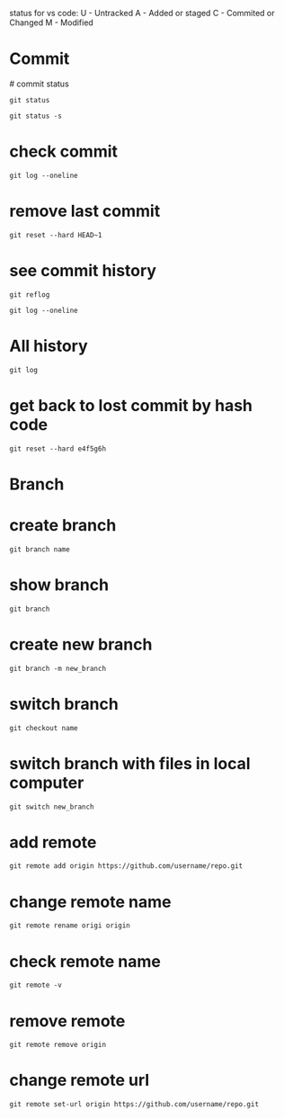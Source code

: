 status for vs code:
U - Untracked
A  - Added or staged
C  - Commited or Changed
M - Modified

<h1>Commit</h1>
# commit status
<p><code>git status</code></p>
<p><code>git status -s</code></p>

#  check commit
<p><code>git log --oneline</code></p>

# remove last commit
<p><code>git reset --hard HEAD~1</code></p>

# see commit history
<p><code>git reflog</code></p>
<p><code>git log --oneline</code></p>

# All history
<p><code>git log</code></p>

# get back to lost commit by hash code
<p><code>git reset --hard e4f5g6h</code></p>

<h1>Branch</h1>

# create branch
<p><code>git branch name</code></p>

# show branch
<p><code>git branch</code></p>

# create new branch
<p><code>git branch -m new_branch</code></p>

# switch branch
<p><code>git checkout name</code></p>

# switch branch with files in local computer
<p><code>git switch new_branch</code></p>

#  add remote
<p><code>git remote add origin https://github.com/username/repo.git</code></p>

# change remote name
<p><code>git remote rename origi origin</code></p>


# check remote name
<p><code>git remote -v</code></p>

# remove remote
<p><code>git remote remove origin</code></p>

# change remote url
<p><code>git remote set-url origin https://github.com/username/repo.git</code></p>

